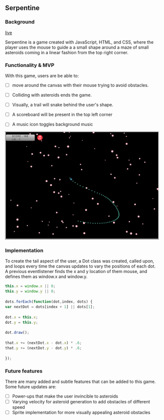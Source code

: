 
## Serpentine

### Background

[live][heroku]

[heroku]: https://kpam92.github.io/
Serpentine is a game created with JavaScript, HTML, and CSS, where the player uses the mouse to guide a a small shape around a maze of small asteroids coming in a linear fashion from the top right corner.  

### Functionality & MVP  

With this game, users are be able to:

- [ ] move around the canvas with their mouse trying to avoid obstacles.
- [ ] Colliding with asteroids ends the game.
- [ ] Visually, a trail will snake behind the user's shape.
- [ ] A scoreboard will be present in the top left corner
- [ ] A music icon toggles background music


![wireframes](/gameplay.png)


### Implementation

To create the tail aspect of the user, a Dot class was created, called upon, and loops every time the canvas updates to vary the positions of each dot. A previous eventlistener finds the x and y location of them mouse, and defines them as window.x and window.y.

```javascript
this.x = window.x || 0;
this.y = window.y || 0;

dots.forEach(function(dot,index, dots) {
var nextDot = dots[index + 1] || dots[1];

dot.x = this.x;
dot.y = this.y;

dot.draw();

that.x += (nextDot.x - dot.x) * .6;
that.y += (nextDot.y - dot.y) * .6;

});
```

### Future features

There are many added and subtle features that can be added to this game.  Some future updates are:

- [ ] Power-ups that make the user invincible to asteroids
- [ ] Varying velocity for asteroid generation to add obstacles of different speed
- [ ] Sprite implementation for more visually appealing asteroid obstacles
